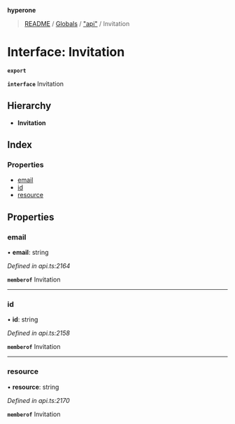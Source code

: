 **hyperone**

> [README](../README.md) / [Globals](../globals.md) / ["api"](../modules/_api_.md) / Invitation

# Interface: Invitation

**`export`** 

**`interface`** Invitation

## Hierarchy

* **Invitation**

## Index

### Properties

* [email](_api_.invitation.md#email)
* [id](_api_.invitation.md#id)
* [resource](_api_.invitation.md#resource)

## Properties

### email

•  **email**: string

*Defined in api.ts:2164*

**`memberof`** Invitation

___

### id

•  **id**: string

*Defined in api.ts:2158*

**`memberof`** Invitation

___

### resource

•  **resource**: string

*Defined in api.ts:2170*

**`memberof`** Invitation
